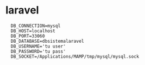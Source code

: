 # laravel


      DB_CONNECTION=mysql
      DB_HOST=localhost
      DB_PORT=33060
      DB_DATABASE=dbsistemalaravel
      DB_USERNAME='tu user'
      DB_PASSWORD='tu pass'
      DB_SOCKET=/Applications/MAMP/tmp/mysql/mysql.sock
